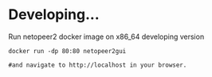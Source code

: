 # Developing...

Run netopeer2 docker image on x86_64 developing version
```
docker run -dp 80:80 netopeer2gui

#and navigate to http://localhost in your browser.
```

